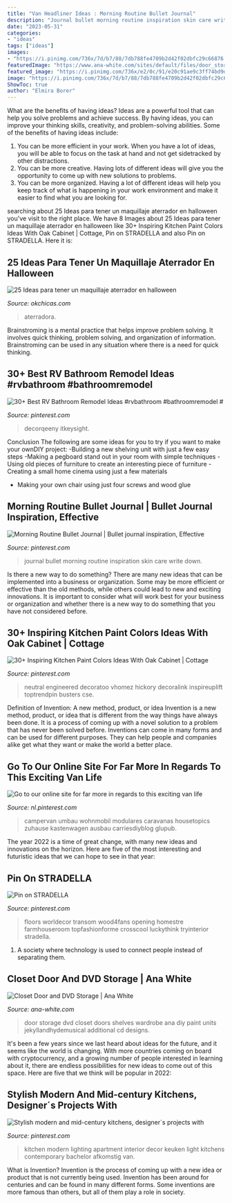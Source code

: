```yaml
---
title: "Van Headliner Ideas : Morning Routine Bullet Journal"
description: "Journal bullet morning routine inspiration skin care write down"
date: "2023-05-31"
categories:
- "ideas"
tags: ["ideas"]
images:
- "https://i.pinimg.com/736x/7d/b7/88/7db788fe4709b2d42f02dbfc29c66876.jpg"
featuredImage: "https://www.ana-white.com/sites/default/files/door_storage2.jpg"
featured_image: "https://i.pinimg.com/736x/e2/0c/91/e20c91ae9c3ff74bd9df7270e78c1766.jpg"
image: "https://i.pinimg.com/736x/7d/b7/88/7db788fe4709b2d42f02dbfc29c66876.jpg"
ShowToc: true
author: "Elmira Borer"
---
```



What are the benefits of having ideas?
Ideas are a powerful tool that can help you solve problems and achieve success. By having ideas, you can improve your thinking skills, creativity, and problem-solving abilities. Some of the benefits of having ideas include: 
1) You can be more efficient in your work. When you have a lot of ideas, you will be able to focus on the task at hand and not get sidetracked by other distractions. 
2) You can be more creative. Having lots of different ideas will give you the opportunity to come up with new solutions to problems. 
3) You can be more organized. Having a lot of different ideas will help you keep track of what is happening in your work environment and make it easier to find what you are looking for.

	

		
searching about 25 Ideas para tener un maquillaje aterrador en halloween you've visit to the right place. We have 8 Images about 25 Ideas para tener un maquillaje aterrador en halloween like 30+ Inspiring Kitchen Paint Colors Ideas With Oak Cabinet | Cottage, Pin on STRADELLA and also Pin on STRADELLA. Here it is:
		
    
## 25 Ideas Para Tener Un Maquillaje Aterrador En Halloween

<img loading=lazy src="https://www.okchicas.com/wp-content/uploads/2015/09/maquillaje-para-halloween-5.jpg" onerror="this.onerror=null;this.src='https://tse2.mm.bing.net/th?id=OIP.471Yuo9eiyyiL8YBWXzOBgHaLE&amp;pid=15.1';" alt="25 Ideas para tener un maquillaje aterrador en halloween">

_Source: okchicas.com_

>aterradora. 

	

Brainstroming is a mental practice that helps improve problem solving. It involves quick thinking, problem solving, and organization of information. Brainstroming can be used in any situation where there is a need for quick thinking.

    
## 30+ Best RV Bathroom Remodel Ideas #rvbathroom #bathroomremodel #

<img loading=lazy src="https://i.pinimg.com/736x/7d/b7/88/7db788fe4709b2d42f02dbfc29c66876.jpg" onerror="this.onerror=null;this.src='https://tse1.mm.bing.net/th?id=OIP.rVCkjp5IJ4ZjxpMejPqs6wHaLo&amp;pid=15.1';" alt="30+ Best RV Bathroom Remodel Ideas #rvbathroom #bathroomremodel #">

_Source: pinterest.com_

>decorqeeny itkeysight. 

	

Conclusion
The following are some ideas for you to try if you want to make your ownDIY project: 
-Building a new shelving unit with just a few easy steps 
-Making a pegboard stand out in your room with simple techniques 
-Using old pieces of furniture to create an interesting piece of furniture 
-Creating a small home cinema using just a few materials 
- Making your own chair using just four screws and wood glue

    
## Morning Routine Bullet Journal | Bullet Journal Inspiration, Effective

<img loading=lazy src="https://i.pinimg.com/736x/e2/0c/91/e20c91ae9c3ff74bd9df7270e78c1766.jpg" onerror="this.onerror=null;this.src='https://tse3.mm.bing.net/th?id=OIP.AJNkUfc7z9hzDTyOL6HBaAHaJ3&amp;pid=15.1';" alt="Morning Routine Bullet Journal | Bullet journal inspiration, Effective">

_Source: pinterest.com_

>journal bullet morning routine inspiration skin care write down. 

	

Is there a new way to do something?
There are many new ideas that can be implemented into a business or organization. Some may be more efficient or effective than the old methods, while others could lead to new and exciting innovations. It is important to consider what will work best for your business or organization and whether there is a new way to do something that you have not considered before.

    
## 30+ Inspiring Kitchen Paint Colors Ideas With Oak Cabinet | Cottage

<img loading=lazy src="https://i.pinimg.com/736x/c4/c8/9d/c4c89d8e732997612d5c4cafb9f380c1.jpg" onerror="this.onerror=null;this.src='https://tse4.mm.bing.net/th?id=OIP.Jn5o3NpgoW4Ntp8kp789TQHaJ3&amp;pid=15.1';" alt="30+ Inspiring Kitchen Paint Colors Ideas With Oak Cabinet | Cottage">

_Source: pinterest.com_

>neutral engineered decoratoo vhomez hickory decoralink inspireuplift toptrendpin busters cse. 

	

Definition of Invention: A new method, product, or idea
Invention is a new method, product, or idea that is different from the way things have always been done. It is a process of coming up with a novel solution to a problem that has never been solved before. Inventions can come in many forms and can be used for different purposes. They can help people and companies alike get what they want or make the world a better place.

    
## Go To Our Online Site For Far More In Regards To This Exciting Van Life

<img loading=lazy src="https://i.pinimg.com/736x/41/bd/09/41bd09bda6813a05cabf3d02a03bd13b.jpg" onerror="this.onerror=null;this.src='https://tse2.mm.bing.net/th?id=OIP.Rae3-HhjRnE4yYx2FHepNAHaLG&amp;pid=15.1';" alt="Go to our online site for far more in regards to this exciting van life">

_Source: nl.pinterest.com_

>campervan umbau wohnmobil modulares caravanas housetopics zuhause kastenwagen ausbau carriesdiyblog glupub. 

	

The year 2022 is a time of great change, with many new ideas and innovations on the horizon. Here are five of the most interesting and futuristic ideas that we can hope to see in that year:

    
## Pin On STRADELLA

<img loading=lazy src="https://i.pinimg.com/736x/2e/c2/5f/2ec25fb73f8cba695a009ea115f5f9dd.jpg" onerror="this.onerror=null;this.src='https://tse2.mm.bing.net/th?id=OIP.5TozgAgSS2YitTugEC_olgHaLH&amp;pid=15.1';" alt="Pin on STRADELLA">

_Source: pinterest.com_

>floors worldecor transom wood4fans opening homestre farmhouseroom topfashionforme crosscool luckythink tryinterior stradella. 

	

1. A society where technology is used to connect people instead of separating them.

    
## Closet Door And DVD Storage | Ana White

<img loading=lazy src="https://www.ana-white.com/sites/default/files/door_storage2.jpg" onerror="this.onerror=null;this.src='https://tse1.mm.bing.net/th?id=OIP.R83OuNOItB_2OUbvPgvw4QHaLH&amp;pid=15.1';" alt="Closet Door and DVD Storage | Ana White">

_Source: ana-white.com_

>door storage dvd closet doors shelves wardrobe ana diy paint units jekyllandhydemusical additional cd designs. 

	

It's been a few years since we last heard about ideas for the future, and it seems like the world is changing. With more countries coming on board with cryptocurrency, and a growing number of people interested in learning about it, there are endless possibilities for new ideas to come out of this space. Here are five that we think will be popular in 2022: 

    
## Stylish Modern And Mid-century Kitchens, Designer´s Projects With

<img loading=lazy src="https://i.pinimg.com/736x/eb/58/eb/eb58ebc9d4bd0180d5d7603a47720e25.jpg" onerror="this.onerror=null;this.src='https://tse3.mm.bing.net/th?id=OIP.U-PNKvRb-X5-FZjH2gfeogHaK_&amp;pid=15.1';" alt="Stylish modern and mid-century kitchens, designer´s projects with">

_Source: pinterest.com_

>kitchen modern lighting apartment interior decor keuken light kitchens contemporary bachelor afkomstig van. 

	

What is Invention?
Invention is the process of coming up with a new idea or product that is not currently being used. Invention has been around for centuries and can be found in many different forms. Some inventions are more famous than others, but all of them play a role in society.

